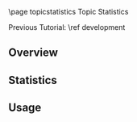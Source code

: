 \page topicstatistics Topic Statistics

Previous Tutorial: \ref development

## Overview

## Statistics

## Usage

